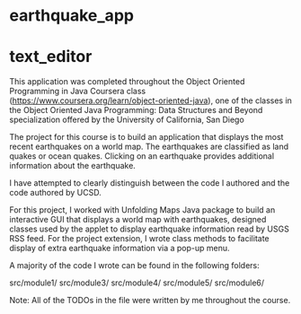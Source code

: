 # earthquake_app

# text_editor

This application was completed throughout the Object Oriented Programming in Java Coursera class (https://www.coursera.org/learn/object-oriented-java), one of the classes in the Object Oriented Java Programming: Data Structures and Beyond specialization offered by the University of California, San Diego

The project for this course is to build an application that displays the most recent earthquakes on a world map. The earthquakes are classified as land quakes or ocean quakes. Clicking on an earthquake provides additional information about the earthquake.

I have attempted to clearly distinguish between the code I authored and the code authored by UCSD.

For this project, I worked with Unfolding Maps Java package to build an interactive GUI that displays a world map with earthquakes, designed classes used by the applet to display earthquake information read by USGS RSS feed. For the project extension, I wrote class methods to facilitate display of extra earthquake information via a pop-up menu.

A majority of the code I wrote can be found in the following folders:

src/module1/
src/module3/
src/module4/
src/module5/
src/module6/

Note: All of the TODOs in the file were written by me throughout the course.
